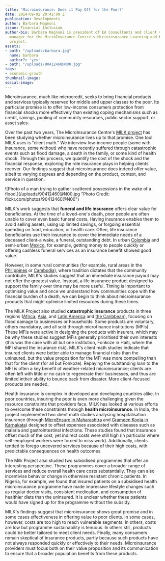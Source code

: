 ```yaml
---
title: 'Microinsurance: Does it Pay Off for the Poor?'
date: 2014-09-02 20:42:00 Z
publication: Developments
author: Barbara Magnoni
issue: Financial Inclusion
author-bio: Barbara Magnoni is president of EA Consultants and client value project
  manager for the MicroInsurance Centre's Microinsurance Learning and Knowledge (MILK)
  project.
assets:
- path: "/uploads/barbara.jpg"
  name: barbara
  author?: 'yes'
- path: "/uploads/90412460@N00.jpg"
tags:
- economic-growth
thumbnail-image:
social-image:
---
```


<p>Microinsurance, much like microcredit, seeks to bring financial products and services typically reserved for middle and upper classes to the poor. Its particular promise is to offer low-income consumers protection from financial shocks more effectively than existing coping mechanisms such as credit, savings, pooling of community resources, public sector support, or asset sales.</p>



<p>Over the past two years, The MicroInsurance Centre's <a href="http://www.microinsurancecentre.org/milk-project.html">MILK project</a> has been studying whether microinsurance lives up to that promise. One tool MILK uses is "client math." We interview low-income people (some with insurance, some without) who have recently suffered through catastrophic events such as flood damage, a death in the family, or some kind of health shock. Through this process, we quantify the cost of the shock and the financial response, exploring the role insurance plays in helping clients recover. Our findings suggest that microinsurance does indeed offer value, albeit to varying degrees and depending on the product, context, and service in question.  </p>
![Photo of a man trying to gather scattered possessions in the wake of a flood.](/uploads/90412460@N00.jpg "Photo Credit: flickr.com/photos/90412460@N00") 
  <p>MILK's work suggests that <strong>funeral and life insurance</strong> offers clear value for beneficiaries. At the time of a loved-one's death, poor people are often unable to cover even basic funeral costs. Having insurance enables them to avoid selling assets, using up limited savings, or forgoing essential spending on food, education, or health care. Often, life insurance beneficiaries use their insurance to cover the immediate needs of a deceased client-a wake, a funeral, outstanding debt. In urban <a href="http://www.microinsurancecentre.org/milk-project/milk-docs/doc_details/840-milk-brief-8-qdoing-the-mathq-cashless-funeral-microinsurance-in-colombia.html" >Colombia</a> and semi-urban <a href="http://www.microinsurancecentre.org/milk-project/milk-docs/doc_details/938-milk-brief-16-qdoing-the-mathq-life-microinsurance-in-mexico.html">Mexico</a>, for example, getting money to people quickly or offering cashless funeral services as an insurance benefit showed good value. </p><p>However, in some rural communities (for example, rural areas in the <a href="http://www.microinsurancecentre.org/milk-project/milk-docs/doc_details/877-milk-brief-13-qdoing-the-mathq-funeral-and-life-microinsurance-in-the-philippines.html">Philippines</a> or <a href="http://www.microinsurancecentre.org/milk-project/milk-docs/doc_details/1007-milk-brief-20-doing-the-math--loan-protection-insurance-in-cambodia.html">Cambodia</a>), where tradition dictates that the community contribute, MILK's studies suggest that an immediate insurance payout may not offer the greatest value. Instead, a life insurance product designed to support the family over time may be more useful. Timing is important to optimising value and once we understand how communities cope with the financial burden of a death, we can begin to think about microinsurance products that might optimise limited resources during these times.  </p>
  <p>The MILK Project also studied <strong>catastrophic insurance</strong> products in three regions (<a href="http://www.microinsurancecentre.org/milk-project/milk-docs/doc_details/868-milk-brief-10-qdoing-the-mathq-with-property-insurance-in-ghana.html">Africa</a>, <a href="http://www.microinsurancecentre.org/milk-project/milk-docs/doc_details/948-milk-brief-17-qdoing-the-mathq-calamity-microinsurance-in-the-philippines.html">Asia</a>, and <a href="http://www.microinsurancecentre.org/milk-project/milk-docs/doc_details/949-milk-brief-18-qdoing-the-mathq-property-microinsurance-in-coastal-colombia-.html">Latin America</a> and <a href="http://www.microinsurancecentre.org/milk-project/milk-docs/doc_details/933-milk-brief-15-qdoing-the-mathq-catastrophe-insurance-in-haiti.html">the Caribbean</a>), focusing on flood damage to businesses or households. Some products are voluntary, others mandatory, and all sold through microfinance institutions (MFIs). These MFIs were active in designing the products with insurers, which may be why these studies suggest MFIs generally prioritised their own interests (this was the case with all but one institution, Fonkoze in Haiti, where the MFI shared the insurance risk). MILK's client math studies indicate that insured clients were better able to manage financial risks than the uninsured, but the value proposition for the MFI was more compelling than that for the client (for all but Fonkoze). Repaying the outstanding loan to the MFI is often a key benefit of weather-related microinsurance; clients are often left with little or no cash to regenerate their businesses, and thus are limited intheir ability to bounce back from disaster. More client-focused products are needed.</p>
  <p>Health insurance is complex in developed and developing countries alike. In poor countries, insuring the poor is even more challenging given the resource constraints that providers face. MILK has looked at various efforts to overcome these constraints through <strong>health microinsurance</strong>. In India, the project implemented two client math studies analysing hospitalisation insurance (through <a href="http://www.microinsurancecentre.org/resources/documents/doc_details/872-milk-brief-11-doing-the-math-health-microinsurance.html">MicroEnsure in Maharashtra</a> and <a href="http://www.microinsurancecentre.org/milk-project/milk-docs/doc_details/873-milk-brief-12-qdoing-the-mathq-in-karnataka-india.html">Grameen Koota in Karnakata</a>) designed to offset expenses associated with diseases such as malaria and gastrointestinal infections. These studies found that insurance offset much of the cost, yet indirect costs were still high (in particular where self-employed workers were forced to miss work). Additionally, clients tended to forego uncovered services because of their high costs, with predictable consequences on health outcomes. </p>
  <p>The Milk Project also studied two subsidised programmes that offer an interesting perspective. These programmes cover a broader range of services and reduce overall health care costs substantially. They can also incentivise behavior change in otherwise resistant chronic patients. In Nigeria, for example, we found that insured patients on a subsidised health microinsurance programme have made impressive lifestyle changes such as regular doctor visits, consistent medication, and consumption of healthier diets than the uninsured. It is unclear whether these patients would have signed up for the programme without the subsidy.</p>
  <p>MILK's findings suggest that microinsurance shows great promise and in some cases effectiveness in offering value to poor clients. In some cases, however, costs are too high to reach vulnerable segments. In others, costs are low but programme sustainability is tenuous. In others still, products could be better tailored to meet client needs. Finally, many consumers remain skeptical of insurance products, partly because such products have not always responded quickly or effectively to their needs. Microinsurance providers must focus both on their value proposition and its communication to ensure that a broader population benefits from these products.</p>

